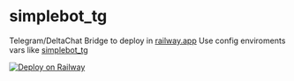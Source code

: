 # simplebot_tg
Telegram/DeltaChat Bridge to deploy in [railway.app](https://railway.app?referralCode=NLyvA8)
Use config enviroments vars like [simplebot_tg](https://github.com/Nenirey/simplebot_tg)

[![Deploy on Railway](https://railway.app/button.svg)](https://railway.app/new/template?template=https%3A%2F%2Fgithub.com%2FNenirey%2Fsimplebot_tg_railway%2Ftree%2Fmaster&envs=ADDR%2CPASSWORD%2CADMIN%2CAPI_ID%2CAPI_HASH%2CDBXTOKEN&optionalEnvs=DBXTOKEN&ADDRDesc=The+mail+bot+addresses&PASSWORDDesc=The+mail+bot+password&ADMINDesc=Your+mail&API_IDDesc=Get+it+from+https%3A%2F%2Fmy.telegram.org&API_HASHDesc=Get+it+from+https%3A%2F%2Fmy.telegram.org&DBXTOKENDesc=This+is+for+allow+save+all+things+in+the+Dropbox+cloud&referralCode=NLyvA8)

